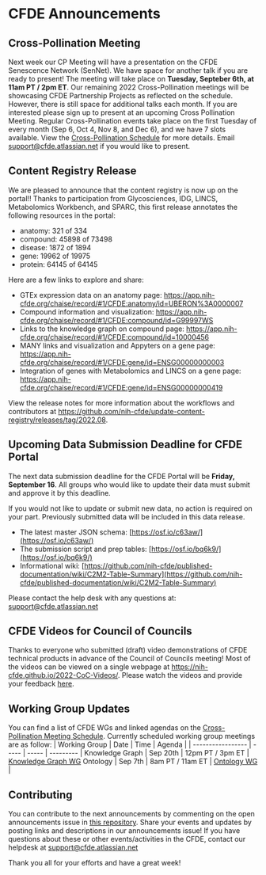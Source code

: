 # CFDE Announcements

## Cross-Pollination Meeting
Next week our CP Meeting will have a presentation on the CFDE Senescence Network (SenNet). We have space for another talk if you are ready to present! The meeting will take place on **Tuesday, Septeber 6th, at 11am PT / 2pm ET**.  Our remaining 2022 Cross-Pollination meetings will be showcasing CFDE Partnership Projects as reflected on the schedule. However, there is still space for additional talks each month. If you are interested please sign up to present at an upcoming Cross Pollination Meeting. Regular Cross-Pollination events take place on the first Tuesday of every month (Sep 6, Oct 4, Nov 8, and Dec 6), and we have 7 slots available. View the [Cross-Pollination Schedule](https://docs.google.com/spreadsheets/d/1hQAeOLkivUZZnwZ_KxfGw3neezMaWbrPk9nnFiKfQGA/edit?usp=sharing) for more details.  Email [support@cfde.atlassian.net](mailto:support@cfde.atlassian.net) if you would like to present.  

## Content Registry Release
We are pleased to announce that the content registry is now up on the portal!! Thanks to participation from Glycosciences, IDG, LINCS, Metabolomics Workbench, and SPARC, this first release annotates the following resources in the portal:

- anatomy: 321 of 334
- compound: 45898 of 73498
- disease: 1872 of 1894
- gene: 19962 of 19975
- protein: 64145 of 64145

Here are a few links to explore and share:
- GTEx expression data on an anatomy page:
https://app.nih-cfde.org/chaise/record/#1/CFDE:anatomy/id=UBERON%3A0000007
- Compound information and visualization:
https://app.nih-cfde.org/chaise/record/#1/CFDE:compound/id=G99997WS
- Links to the knowledge graph on compound page:
https://app.nih-cfde.org/chaise/record/#1/CFDE:compound/id=10000456
- MANY links and visualization and Appyters on a gene page:
https://app.nih-cfde.org/chaise/record/#1/CFDE:gene/id=ENSG00000000003
- Integration of genes with Metabolomics and LINCS on a gene page:
https://app.nih-cfde.org/chaise/record/#1/CFDE:gene/id=ENSG00000000419

View the release notes for more information about the workflows and contributors at https://github.com/nih-cfde/update-content-registry/releases/tag/2022.08.

## Upcoming Data Submission Deadline for CFDE Portal
The next data submission deadline for the CFDE Portal will be **Friday, September 16**. All groups who would like to update their data must submit and approve it by this deadline.

If you would not like to update or submit new data, no action is required on your part. Previously submitted data will be included in this data release.

+ The latest master JSON schema: [https://osf.io/c63aw/](https://osf.io/c63aw/)
+ The submission script and prep tables: [https://osf.io/bq6k9/](https://osf.io/bq6k9/)
+ Informational wiki: [https://github.com/nih-cfde/published-documentation/wiki/C2M2-Table-Summary](https://github.com/nih-cfde/published-documentation/wiki/C2M2-Table-Summary)

Please contact the help desk with any questions at: [support@cfde.atlassian.net](mailto:support@cfde.atlassian.net)


## CFDE Videos for Council of Councils
Thanks to everyone who submitted (draft) video demonstrations of CFDE technical products in advance of the Council of Councils meeting! Most of the videos can be viewed on a single webpage at https://nih-cfde.github.io/2022-CoC-Videos/. Please watch the videos and provide your feedback [here](https://docs.google.com/document/d/1Azttan73vUiia8rv8M0tkyE_SAGD4kdfoqhQN5HOB9Y/edit#).

## Working Group Updates
You can find a list of CFDE WGs and linked agendas on the [Cross-Pollination Meeting Schedule](https://docs.google.com/spreadsheets/d/1hQAeOLkivUZZnwZ_KxfGw3neezMaWbrPk9nnFiKfQGA/edit?usp=sharing). Currently scheduled working group meetings are as follow: 
| Working Group | Date | Time | Agenda |
| ----------------- | ----- | ----- | --------- | 
Knowledge Graph | Sep 20th | 12pm PT / 3pm ET | [Knowledge Graph WG](https://docs.google.com/document/d/1WvpkLxWPW0XxZsam6jEJeEUQr2sQ0EWC/edit?usp=sharing&ouid=111367545760360703840&rtpof=true&sd=true)
Ontology | Sep 7th  | 8am PT / 11am ET | [Ontology WG](https://docs.google.com/document/d/1VoHHBeWfol6XNJa3kzOnOFuTaIrcLYbqKYQcOnj1oh4/edit?usp=sharing) |

## Contributing
You can contribute to the next announcements by commenting on the open announcements issue in [this repository](https://github.com/nih-cfde/announcements/issues). Share your events and updates by posting links and descriptions in our announcements issue! If you have questions about these or other events/activities in the CFDE, contact our helpdesk at support@cfde.atlassian.net

Thank you all for your efforts and have a great week!
